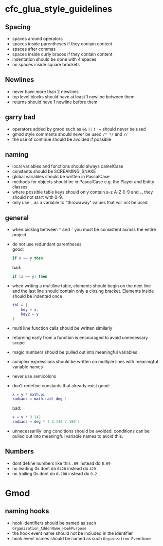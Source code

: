 # cfc_glua_style_guidelines

##  Spacing
- spaces around operators
- spaces inside parentheses if they contain content
- spaces after commas
- spaces inside curly braces if they contain content
- indentation should be done with 4 spaces
- no spaces inside square brackets

## Newlines
- never have more than 2 newlines
- top level blocks should have at least 1 newline between them
- returns should have 1 newline before them

## garry bad
- operators added by gmod such as `&&` `||` `!` `!=` should never be used
- gmod style comments should never be used `/* */` and `//`
- the use of continue should be avoided if possible

## naming
- local variables and functions should always camelCase
- constants should be SCREAMING_SNAKE
- global variables should be written in PascalCase
- methods for objects should be in PascalCase e.g. the Player and Entity classes
- where possible table keys should only contain a-z A-Z 0-9 and \_.  they should not start with 0-9.
- only use `_` as a variable to "throwaway" values that will not be used

## general
- when picking between `"`  and `'` you must be consistent across the entire project
- do not use redundant parentheses  
  good: 
  ```lua
  if x == y then
  ```
  bad: 
  ```lua
  if (x == y) then
  ```

- when writing a multiline table, elements should begin on the next line and the last line should contain only a closing bracket. Elements inside should be indented once
  ```lua
  tbl = {
      key = x,
      key2 = y
  }
  ```
- multi line function calls should be written similarly 
- returning early from a function is encouraged to avoid unnecessary scope
- magic numbers should be pulled out into meaningful variables
- complex expressions should be written on multiple lines with meaningful variable names
- never use semicolons
- don't redefine constants that already exist
  good: 
  ```lua
  x = y * math.pi
  radians = math.rad( deg )
  ```
  bad:
  ```lua
  x = y * 3.142
  radians = deg * ( 3.142 / 180 )
  ```
- unnecessarilly long conditions should be avoided. conditions can be pulled out into meaningful variable names to  avoid this.

## Numbers
- dont define numbers like this `.69` instead do `0.69`
- no leading 0s dont do `0420` instead do `420`
- no trailing 0s dont do `0.200` instead do `0.2`

# Gmod
## naming hooks
- hook identifiers should be named as such `Organization_AddonName_HookPurpose`
- the hook event name should not be included in the identifier
- hook event names should be named as such `Organization_EventName`

